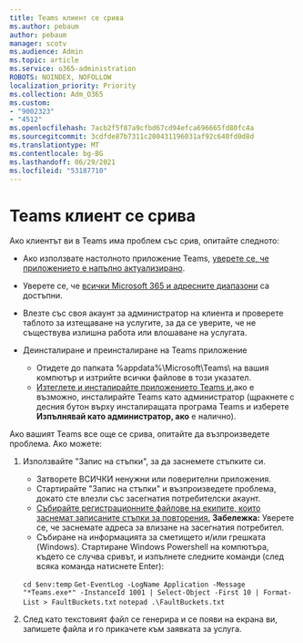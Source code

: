 ```yaml
---
title: Teams клиент се срива
ms.author: pebaum
author: pebaum
manager: scotv
ms.audience: Admin
ms.topic: article
ms.service: o365-administration
ROBOTS: NOINDEX, NOFOLLOW
localization_priority: Priority
ms.collection: Adm_O365
ms.custom:
- "9002323"
- "4512"
ms.openlocfilehash: 7acb2f5f87a9cfbd67cd94efca696665fd80fc4a
ms.sourcegitcommit: 3cdfde87b7311c200431196031af92c640fd0d8d
ms.translationtype: MT
ms.contentlocale: bg-BG
ms.lasthandoff: 06/29/2021
ms.locfileid: "53187710"
---
```

# <a name="teams-client-crashing"></a>Teams клиент се срива

Ако клиентът ви в Teams има проблем със срив, опитайте следното:

- Ако използвате настолното приложение Teams, [уверете се, че приложението е напълно актуализирано](https://support.office.com/article/Update-Microsoft-Teams-535a8e4b-45f0-4f6c-8b3d-91bca7a51db1).

- Уверете се, че [всички Microsoft 365 и адресните диапазони](/microsoftteams/connectivity-issues) са достъпни.

- Влезте със своя акаунт за администратор [](/office365/enterprise/view-service-health) на клиента и проверете таблото за изтещаване на услугите, за да се уверите, че не съществува излишна работа или влошаване на услугата.

- Деинсталиране и преинсталиране на Teams приложение
    - Отидете до папката %appdata%\Microsoft\Teams\ на вашия компютър и изтрийте всички файлове в този указател.
    - [Изтеглете и инсталирайте приложението Teams и,](https://www.microsoft.com/microsoft-teams/download-app)ако е възможно, инсталирайте Teams като администратор (щракнете с десния бутон върху инсталиращата програма Teams и изберете **Изпълнявай като администратор, ако** е налично).

Ако вашият Teams все още се срива, опитайте да възпроизведете проблема. Ако можете:

1. Използвайте "Запис на стъпки", за да заснемете стъпките си.
    - Затворете ВСИЧКИ ненужни или поверителни приложения.
    - Стартирайте "Запис на стъпки" и възпроизведете проблема, докато сте влезли със засегнатия потребителски акаунт.
    - [Събирайте регистрационните файлове на екипите, които заснемат записаните стъпки за повторения.](/microsoftteams/log-files) **Забележка:** Уверете се, че заснемате адреса за влизане на засегнатия потребител.
    - Събиране на информацията за сметището и/или грешката (Windows). Стартиране Windows Powershell на компютъра, където се случва сривът, и изпълнете следните команди (след всяка команда натиснете Enter):

    `cd $env:temp` `Get-EventLog -LogName Application -Message "*Teams.exe*" -InstanceId 1001 | Select-Object -First 10 | Format-List > FaultBuckets.txt`
    `notepad .\FaultBuckets.txt`
    
2. След като текстовият файл се генерира и се появи на екрана ви, запишете файла и го прикачете към заявката за услуга. 
